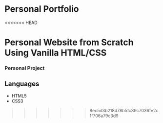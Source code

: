 # Personal Portfolio
<<<<<<< HEAD

Personal Website from Scratch Using Vanilla HTML/CSS
=======
### Personal Project

## Languages
* HTML5
* CSS3
>>>>>>> 8ec5d3b218d78b5fc89c7036fe2c1f706a79c3d9
